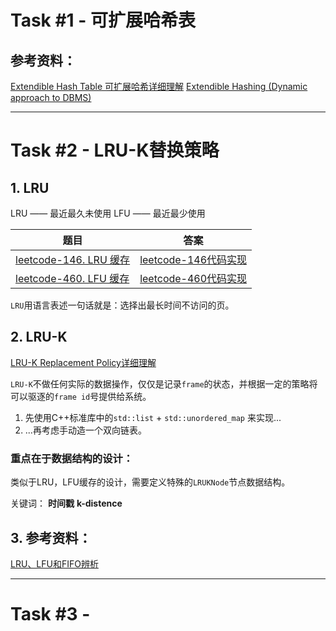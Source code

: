 # Task #1 - 可扩展哈希表

## 参考资料：
[Extendible Hash Table 可扩展哈希详细理解](https://blog.csdn.net/MelroseLbt/article/details/129329316)
[Extendible Hashing (Dynamic approach to DBMS)](https://www.geeksforgeeks.org/extendible-hashing-dynamic-approach-to-dbms/)

***
# Task #2 - LRU-K替换策略

## 1. LRU
LRU —— 最近最久未使用
LFU —— 最近最少使用

| 题目 | 答案 |
| --- | --- |
| [leetcode-146. LRU 缓存](https://leetcode.cn/problems/lru-cache/) | [leetcode-146代码实现](.\leetcode-146_LRU_Cache.cpp) |
| [leetcode-460. LFU 缓存](https://leetcode.cn/problems/lfu-cache/) | [leetcode-460代码实现](.\leetcode-460_LFU_Cache.cpp) |

`LRU`用语言表述一句话就是：选择出最长时间不访问的页。

## 2. LRU-K
[LRU-K Replacement Policy详细理解](https://blog.csdn.net/MelroseLbt/article/details/130175678)

`LRU-K`不做任何实际的数据操作，仅仅是记录`frame`的状态，并根据一定的策略将可以驱逐的`frame id`号提供给系统。

1. 先使用C++标准库中的`std::list` + `std::unordered_map` 来实现...
2. ...再考虑手动造一个双向链表。

### 重点在于数据结构的设计：
类似于LRU，LFU缓存的设计，需要定义特殊的`LRUKNode`节点数据结构。

关键词：
**时间戳** 
**k-distence**

## 3. 参考资料：
[LRU、LFU和FIFO辨析](https://www.jianshu.com/p/b0ecc4fdb747)
***

# Task #3 - 